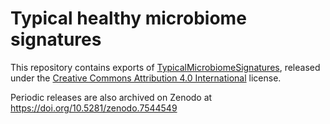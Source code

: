 # Typical healthy microbiome signatures

This repository contains exports of
[TypicalMicrobiomeSignatures](https://github.com/waldronlab/TypicalMicrobiomeSignatures), released under the 
[Creative Commons Attribution 4.0 International][license] license. 

Periodic releases are also archived on Zenodo at https://doi.org/10.5281/zenodo.7544549 


[license]: https://creativecommons.org/licenses/by/4.0/legalcode
